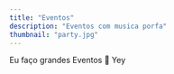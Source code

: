 ```yaml
---
title: "Eventos"
description: "Eventos com musica porfa"
thumbnail: "party.jpg"
---
```

Eu faço grandes Eventos 🎉
Yey